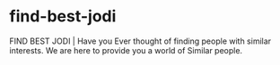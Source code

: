 # find-best-jodi
FIND BEST JODI | Have you Ever thought of finding people with similar interests. We are here to provide you a world of Similar people.
